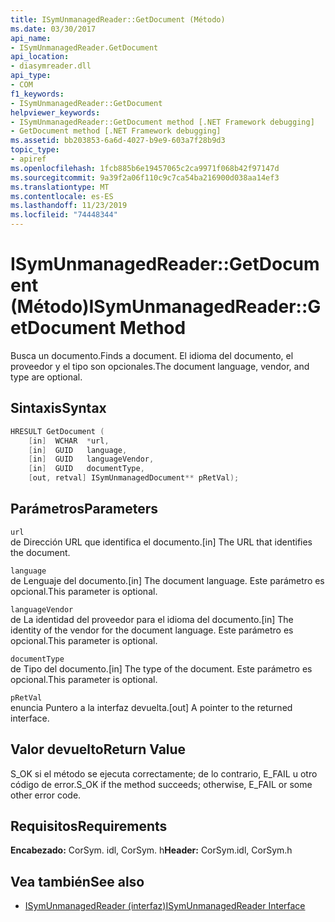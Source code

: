 ```yaml
---
title: ISymUnmanagedReader::GetDocument (Método)
ms.date: 03/30/2017
api_name:
- ISymUnmanagedReader.GetDocument
api_location:
- diasymreader.dll
api_type:
- COM
f1_keywords:
- ISymUnmanagedReader::GetDocument
helpviewer_keywords:
- ISymUnmanagedReader::GetDocument method [.NET Framework debugging]
- GetDocument method [.NET Framework debugging]
ms.assetid: bb203853-6a6d-4027-b9e9-603a7f28b9d3
topic_type:
- apiref
ms.openlocfilehash: 1fcb885b6e19457065c2ca9971f068b42f97147d
ms.sourcegitcommit: 9a39f2a06f110c9c7ca54ba216900d038aa14ef3
ms.translationtype: MT
ms.contentlocale: es-ES
ms.lasthandoff: 11/23/2019
ms.locfileid: "74448344"
---
```

# <a name="isymunmanagedreadergetdocument-method"></a><span data-ttu-id="58813-102">ISymUnmanagedReader::GetDocument (Método)</span><span class="sxs-lookup"><span data-stu-id="58813-102">ISymUnmanagedReader::GetDocument Method</span></span>
<span data-ttu-id="58813-103">Busca un documento.</span><span class="sxs-lookup"><span data-stu-id="58813-103">Finds a document.</span></span> <span data-ttu-id="58813-104">El idioma del documento, el proveedor y el tipo son opcionales.</span><span class="sxs-lookup"><span data-stu-id="58813-104">The document language, vendor, and type are optional.</span></span>  
  
## <a name="syntax"></a><span data-ttu-id="58813-105">Sintaxis</span><span class="sxs-lookup"><span data-stu-id="58813-105">Syntax</span></span>  
  
```cpp  
HRESULT GetDocument (  
    [in]  WCHAR  *url,  
    [in]  GUID   language,  
    [in]  GUID   languageVendor,  
    [in]  GUID   documentType,  
    [out, retval] ISymUnmanagedDocument** pRetVal);  
```  
  
## <a name="parameters"></a><span data-ttu-id="58813-106">Parámetros</span><span class="sxs-lookup"><span data-stu-id="58813-106">Parameters</span></span>  
 `url`  
 <span data-ttu-id="58813-107">de Dirección URL que identifica el documento.</span><span class="sxs-lookup"><span data-stu-id="58813-107">[in] The URL that identifies the document.</span></span>  
  
 `language`  
 <span data-ttu-id="58813-108">de Lenguaje del documento.</span><span class="sxs-lookup"><span data-stu-id="58813-108">[in] The document language.</span></span> <span data-ttu-id="58813-109">Este parámetro es opcional.</span><span class="sxs-lookup"><span data-stu-id="58813-109">This parameter is optional.</span></span>  
  
 `languageVendor`  
 <span data-ttu-id="58813-110">de La identidad del proveedor para el idioma del documento.</span><span class="sxs-lookup"><span data-stu-id="58813-110">[in] The identity of the vendor for the document language.</span></span> <span data-ttu-id="58813-111">Este parámetro es opcional.</span><span class="sxs-lookup"><span data-stu-id="58813-111">This parameter is optional.</span></span>  
  
 `documentType`  
 <span data-ttu-id="58813-112">de Tipo del documento.</span><span class="sxs-lookup"><span data-stu-id="58813-112">[in] The type of the document.</span></span> <span data-ttu-id="58813-113">Este parámetro es opcional.</span><span class="sxs-lookup"><span data-stu-id="58813-113">This parameter is optional.</span></span>  
  
 `pRetVal`  
 <span data-ttu-id="58813-114">enuncia Puntero a la interfaz devuelta.</span><span class="sxs-lookup"><span data-stu-id="58813-114">[out] A pointer to the returned interface.</span></span>  
  
## <a name="return-value"></a><span data-ttu-id="58813-115">Valor devuelto</span><span class="sxs-lookup"><span data-stu-id="58813-115">Return Value</span></span>  
 <span data-ttu-id="58813-116">S_OK si el método se ejecuta correctamente; de lo contrario, E_FAIL u otro código de error.</span><span class="sxs-lookup"><span data-stu-id="58813-116">S_OK if the method succeeds; otherwise, E_FAIL or some other error code.</span></span>  
  
## <a name="requirements"></a><span data-ttu-id="58813-117">Requisitos</span><span class="sxs-lookup"><span data-stu-id="58813-117">Requirements</span></span>  
 <span data-ttu-id="58813-118">**Encabezado:** CorSym. idl, CorSym. h</span><span class="sxs-lookup"><span data-stu-id="58813-118">**Header:** CorSym.idl, CorSym.h</span></span>  
  
## <a name="see-also"></a><span data-ttu-id="58813-119">Vea también</span><span class="sxs-lookup"><span data-stu-id="58813-119">See also</span></span>

- [<span data-ttu-id="58813-120">ISymUnmanagedReader (interfaz)</span><span class="sxs-lookup"><span data-stu-id="58813-120">ISymUnmanagedReader Interface</span></span>](../../../../docs/framework/unmanaged-api/diagnostics/isymunmanagedreader-interface.md)
